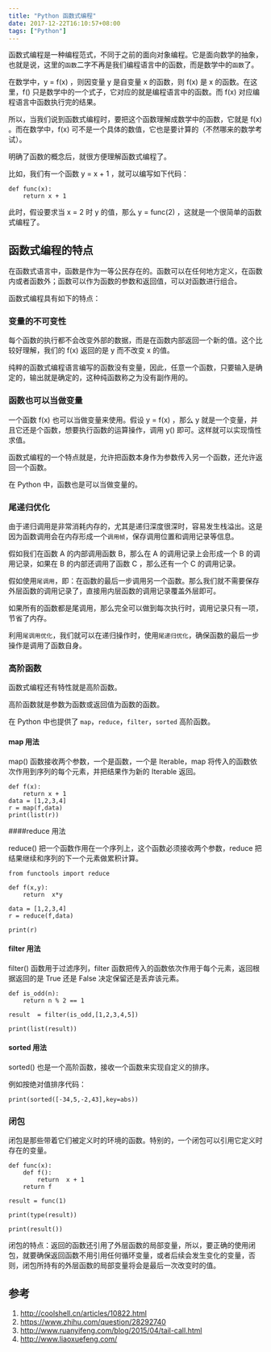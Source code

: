```yaml
---
title: "Python 函数式编程"
date: 2017-12-22T16:10:57+08:00
tags: ["Python"]
---
```





函数式编程是一种编程范式，不同于之前的面向对象编程。它是面向数学的抽象，也就是说，这里的`函数`二字不再是我们编程语言中的函数，而是数学中的`函数`了。

<!--more-->

在数学中，y = f(x) ，则因变量 y 是自变量 x 的函数，则 f(x) 是 x 的函数。在这里，f() 只是数学中的一个式子，它对应的就是编程语言中的函数。而 f(x) 对应编程语言中函数执行完的结果。

所以，当我们说到函数式编程时，要把这个函数理解成数学中的函数，它就是 f(x) 。而在数学中，f(x) 可不是一个具体的数值，它也是要计算的（不然哪来的数学考试）。

明确了函数的概念后，就很方便理解函数式编程了。

比如，我们有一个函数 y = x + 1 ，就可以编写如下代码：

```
def func(x):
	return x + 1 
```

此时，假设要求当 x = 2 时 y 的值，那么 y = func(2) ，这就是一个很简单的函数式编程了。

## 函数式编程的特点

在函数式语言中，函数是作为一等公民存在的。函数可以在任何地方定义，在函数内或者函数外；函数可以作为函数的参数和返回值，可以对函数进行组合。

函数式编程具有如下的特点：

### 变量的不可变性
每个函数的执行都不会改变外部的数据，而是在函数内部返回一个新的值。这个比较好理解，我们的 f(x) 返回的是 y 而不改变 x 的值。

纯粹的函数式编程语言编写的函数没有变量，因此，任意一个函数，只要输入是确定的，输出就是确定的，这种纯函数称之为没有副作用的。


### 函数也可以当做变量
一个函数 f(x) 也可以当做变量来使用。假设 y = f(x) ，那么 y 就是一个变量，并且它还是个函数，想要执行函数的运算操作，调用 y() 即可。这样就可以实现惰性求值。

函数式编程的一个特点就是，允许把函数本身作为参数传入另一个函数，还允许返回一个函数。

在 Python 中，函数也是可以当做变量的。

### 尾递归优化
由于递归调用是非常消耗内存的，尤其是递归深度很深时，容易发生栈溢出。这是因为函数调用会在内存形成一个`调用帧`，保存调用位置和调用记录等信息。

假如我们在函数 A 的内部调用函数 B，那么在 A 的调用记录上会形成一个 B 的调用记录，如果在 B 的内部还调用了函数 C ，那么还有一个 C 的调用记录。

假如使用`尾调用`，即：在函数的最后一步调用另一个函数。那么我们就不需要保存外层函数的调用记录了，直接用内层函数的调用记录覆盖外层即可。

如果所有的函数都是尾调用，那么完全可以做到每次执行时，调用记录只有一项，节省了内存。


利用`尾调用优化`，我们就可以在递归操作时，使用`尾递归优化`，确保函数的最后一步操作是调用了函数自身。




### 高阶函数

函数式编程还有特性就是高阶函数。

高阶函数就是参数为函数或返回值为函数的函数。

在 Python 中也提供了 `map`，`reduce`，`filter`，`sorted` 高阶函数。

#### map 用法

map() 函数接收两个参数，一个是函数，一个是 Iterable，map 将传入的函数依次作用到序列的每个元素，并把结果作为新的 Iterable 返回。

```
def f(x):
    return x + 1
data = [1,2,3,4]
r = map(f,data)
print(list(r))
```

####reduce 用法

reduce() 把一个函数作用在一个序列上，这个函数必须接收两个参数，reduce 把结果继续和序列的下一个元素做累积计算。

```
from functools import reduce

def f(x,y):
    return  x*y

data = [1,2,3,4]
r = reduce(f,data)

print(r)
```

#### filter  用法

filter() 函数用于过滤序列，filter 函数把传入的函数依次作用于每个元素，返回根据返回的是 True 还是 False 决定保留还是丢弃该元素。

```
def is_odd(n):
    return n % 2 == 1

result  = filter(is_odd,[1,2,3,4,5])

print(list(result))
```
#### sorted 用法

sorted() 也是一个高阶函数，接收一个函数来实现自定义的排序。

例如按绝对值排序代码：
```
print(sorted([-34,5,-2,43],key=abs))
```


### 闭包

闭包是那些带着它们被定义时的环境的函数。特别的，一个闭包可以引用它定义时存在的变量。

```
def func(x):
    def f():
        return  x + 1
    return f

result = func(1)

print(type(result))

print(result())
```

闭包的特点：返回的函数还引用了外层函数的局部变量，所以，要正确的使用闭包，就要确保返回函数不用引用任何循环变量，或者后续会发生变化的变量，否则，闭包所持有的外层函数的局部变量将会是最后一次改变时的值。



## 参考

1. http://coolshell.cn/articles/10822.html
2. https://www.zhihu.com/question/28292740
3. http://www.ruanyifeng.com/blog/2015/04/tail-call.html
4. http://www.liaoxuefeng.com/

